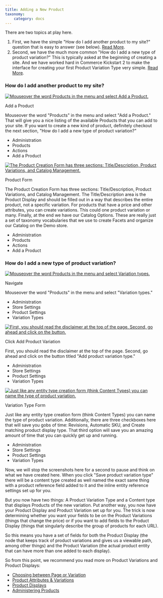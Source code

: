 ```yaml
---
title: Adding a New Product
taxonomy:
    category: docs
---
```


<div class="docs-enhanced">
  <p>There are two topics at play here. </p>
<ol>
  <li>First, we have the simple "How do I add another product to my site?" question that is easy to answer (see below). <a href="#howaddproducts">Read More</a>.</li>
  <li>Second, we have the much more common "How do I add a new type of product variation?" This is typically asked at the beginning of creating a site. And we have worked hard in Commerce Kickstart 2 to make the interface for creating your first Product Variation Type very simple. <a href="#">Read More</a>.</li>
</ol>

<h3 id="howaddproducts">How do I add another product to my site?</h3>

<div class="screenshot screenshot-caption">
    <div class="img">
        <a href="/user/pages/02.commerce1/03.commerce-kickstart-2/03.Products/01.Adding-a-New-Product/CK-Product-New-01_1.png">
          <img src="/user/pages/02.commerce1/03.commerce-kickstart-2/03.Products/01.Adding-a-New-Product/CK-Product-New-01_1.png" alt="Mouseover the word Products in the menu and select Add a Product." />
       </a>
    </div>
    <div class="caption">
        <p class="caption-title">Add a Product</p>
        <p>Mouseover the word "Products" in the menu and select "Add a Product." That will give  you a nice listing of the available Products that you can add to your site. If you want to create a new kind of product, definitely checkout the next section, "How do I add a new type of product variation?"</p>
    </div>
    <ul class="screenshot_breadcrumbs">
        <li class="first">Administration</li>
        <li>Products</li>
        <li>Actions</li>
        <li class="last">Add a Product</li>
    </ul>
</div>
<div class="screenshot screenshot-caption">
    <div class="img">
        <a href="/user/pages/02.commerce1/03.commerce-kickstart-2/03.Products/01.Adding-a-New-Product/CK-Product-New-02.png">
          <img src="/user/pages/02.commerce1/03.commerce-kickstart-2/03.Products/01.Adding-a-New-Product/CK-Product-New-02.png" alt="The Product Creation Form has three sections: Title/Description, Product Variations, and Catalog Management." />
       </a>
    </div>
    <div class="caption">
        <p class="caption-title">Product Form</p>
        <p>The Product Creation Form has three sections: Title/Description, Product Variations, and Catalog Management. The Title/Description area is the Product Display and should be filled out in a way that describes the entire product, not a specific variation. For products that have a price and other attributes, you can create variations. This could one product variation or many. Finally, at the end we have our Catalog Options. These are really just a set of taxonomy vocabularies that we use to create Facets and organize our Catalog on the Demo store.</p>
    </div>
    <ul class="screenshot_breadcrumbs">
        <li class="first">Administration</li>
        <li>Products</li>
        <li>Actions</li>
        <li class="last">Add a Product</li>
    </ul>
</div>

<h3>How do I add a new type of product variation?</h3>
<div class="screenshot screenshot-caption">
    <div class="img">
        <a href="/user/pages/02.commerce1/03.commerce-kickstart-2/03.Products/01.Adding-a-New-Product/CK-Product-New-03.png">
          <img src="/user/pages/02.commerce1/03.commerce-kickstart-2/03.Products/01.Adding-a-New-Product/CK-Product-New-03.png" alt="Mouseover the word Products in the menu and select Variation types." />
       </a>
    </div>
    <div class="caption">
        <p class="caption-title">Navigate</p>
        <p>Mouseover the word "Products" in the menu and select "Variation types."</p>
    </div>
    <ul class="screenshot_breadcrumbs">
        <li class="first">Administration</li>
        <li>Store Settings</li>
        <li>Product Settings</li>
        <li class="last">Variation Types</li>
    </ul>
</div>
<div class="screenshot screenshot-caption">
    <div class="img">
        <a href="/user/pages/02.commerce1/03.commerce-kickstart-2/03.Products/01.Adding-a-New-Product/CK-Product-New-04.png">
          <img src="/user/pages/02.commerce1/03.commerce-kickstart-2/03.Products/01.Adding-a-New-Product/CK-Product-New-04.png" alt="First, you should read the disclaimer at the top of the page. Second, go ahead and click on the button." />
       </a>
    </div>
    <div class="caption">
        <p class="caption-title">Click Add Product Variation</p>
        <p>First, you should read the disclaimer at the top of the page. Second, go ahead and click on the button titled "Add product variation type."</p>
    </div>
    <ul class="screenshot_breadcrumbs">
        <li class="first">Administration</li>
        <li>Store Settings</li>
        <li>Product Settings</li>
        <li class="last">Variation Types</li>
    </ul>
</div>
<div class="screenshot screenshot-caption">
    <div class="img">
        <a href="/user/pages/02.commerce1/03.commerce-kickstart-2/03.Products/01.Adding-a-New-Product/CK-Product-New-05.png">
          <img src="/user/pages/02.commerce1/03.commerce-kickstart-2/03.Products/01.Adding-a-New-Product/CK-Product-New-05.png" alt="Just like any entity type creation form (think Content Types) you can name the type of product variation." />
       </a>
    </div>
    <div class="caption">
        <p class="caption-title">Variation Type Form</p>
        <p>Just like any entity type creation form (think Content Types) you can name the type of product variation. Additionally, there are three checkboxes here that will save you gobs of time: Revisions, Automatic SKU, and Create matching product display type. That third option will save you an amazing amount of time that you can quickly get up and running.</p>
    </div>
    <ul class="screenshot_breadcrumbs">
        <li class="first">Administration</li>
        <li>Store Settings</li>
        <li>Product Settings</li>
        <li class="last">Variation Types</li>
    </ul>
</div>

<p>Now, we will stop the screenshots here for a second to pause and think on what we have created here. When you click "Save product variation type" there will be a content type created as well named the exact same thing with a product reference field added to it and the inline entity reference settings set up for you.</p>

<p>But you now have two things: A Product Variation Type and a Content type that displays Products of the new variation. Put another way, you now have your Product Display and Product Variation set up for you. The trick is now determining whether you want your fields to be on the Product Variations (things that change the price) or if  you want to add fields to the Product Display (things that singularly describe the group of products for each URL).</p> 

<p>So this means you have a set of fields for both the Product Display (the node that keeps track of product variations and gives us a viewable path, among other things) and the Product Variation (the actual product entity that can have more than one added to each display).</p>

<p>So from this point, we recommend you read more on Product Variations and Product Displays:</p>

<ul>
  <li><a href="/commerce-kickstart-2/choosing-between-page-or-variation">Choosing between Page or Variation</a></li>
  <li><a href="/user-guide/product-attributes-variations">Product Attributes &amp; Variations</a></li>
  <li><a href="/user-guide/product-displays">Product Displays</a></li>
  <li><a href="/user-guide/administering-products">Administering Products</a></li>
</ul>
</div>